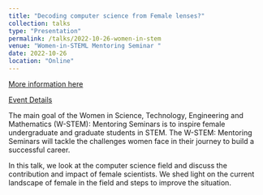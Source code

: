 ```yaml
---
title: "Decoding computer science from Female lenses?"
collection: talks
type: "Presentation"
permalink: /talks/2022-10-26-women-in-stem 
venue: "Women-in-STEML Mentoring Seminar "
date: 2022-10-26
location: "Online"
---
```


[More information here](https://poojaruhal.github.io/files/Slides-Women-in-STEM.pdf)

[Event Details](https://www.w-stem.org/events)

The main goal of the Women in Science, Technology, Engineering and Mathematics (W-STEM): Mentoring Seminars is to inspire female undergraduate and graduate students in STEM. The W-STEM: Mentoring Seminars will tackle the challenges women face in their journey to build a successful career.

In this talk, we look at the computer science field and discuss the contribution and impact of female scientists. We shed light on the current landscape of female in the field and steps to improve the situation.